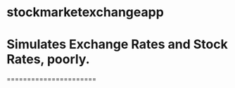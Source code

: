 # stockmarketexchangeapp

# Simulates Exchange Rates and Stock Rates, poorly.
======================
